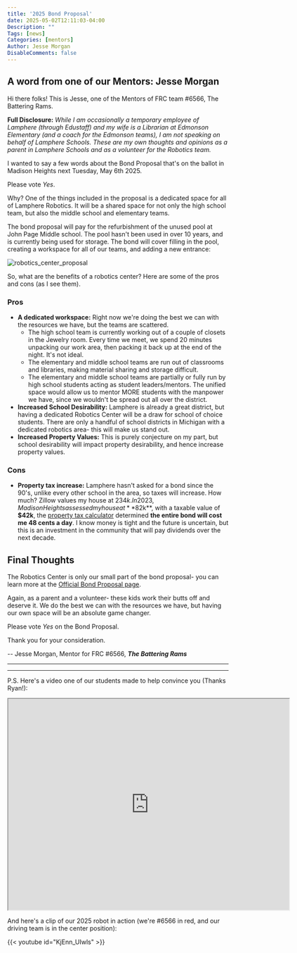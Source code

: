 ```yaml
---
title: '2025 Bond Proposal'
date: 2025-05-02T12:11:03-04:00
Description: ""
Tags: [news]
Categories: [mentors]
Author: Jesse Morgan
DisableComments: false
---
```


## A word from one of our Mentors: Jesse Morgan

Hi there folks! This is Jesse, one of the Mentors of FRC team #6566, The Battering Rams.

**Full Disclosure:** *While I am occasionally a temporary employee of Lamphere (through Edustaff) and my wife is a Librarian at Edmonson Elementary (and a coach for the Edmonson teams), I am not speaking on behalf of Lamphere Schools. These are my own thoughts and opinions as a parent in Lamphere Schools and as a volunteer for the Robotics team.*

I wanted to say a few words about the Bond Proposal that's on the ballot in Madison Heights next Tuesday, May 6th 2025.

Please vote *Yes*.

Why? One of the things included in the proposal is a dedicated space for all of Lamphere Robotics. It will be a shared space for not only the high school team, but also the middle school and elementary teams.

The bond proposal will pay for the refurbishment of the unused pool at John Page Middle school. The pool hasn't been used in over 10 years, and is currently being used for storage. The bond will cover filling in the pool, creating a workspace for all of our teams, and adding a new entrance:

![robotics_center_proposal](/images/robotics_center.png "Lamphere Robotics Center Proposal")

So, what are the benefits of a robotics center? Here are some of the pros and cons (as I see them).

### Pros
- **A dedicated workspace:** Right now we're doing the best we can with the resources we have, but the teams are scattered.
  * The high school team is currently working out of a couple of closets in the Jewelry room. Every time we meet, we spend 20 minutes unpacking our work area, then packing it back up at the end of the night. It's not ideal.
  * The elementary and middle school teams are run out of classrooms and libraries, making material sharing and storage difficult.
  * The elementary and middle school teams are partially or fully run by high school students acting as student leaders/mentors. The unified space would allow us to mentor MORE students with the manpower we have, since we wouldn't be spread out all over the district.
- **Increased School Desirability:** Lamphere is already a great district, but having a dedicated Robotics Center will be a draw for school of choice students. There are only a handful of school districts in Michigan with a dedicated robotics area- this will make us stand out.
- **Increased Property Values:** This is purely conjecture on my part, but school desirability will impact property desirability, and hence increase property values.

### Cons

- **Property tax increase:** Lamphere hasn't asked for a bond since the 90's, unlike every other school in the area, so taxes will increase. How much? Zillow values my house at $234k. In 2023, Madison Heights assessed my house at **$82k**, with a taxable value of **$42k**, the [property tax calculator](https://pfmtaxcalc.com/TheLamphereSchools/default.aspx) determined **the entire bond will cost me 48 cents a day**. I know money is tight and the future is uncertain, but this is an investment in the community that will pay dividends over the next decade.


## Final Thoughts

The Robotics Center is only our small part of the bond proposal- you can learn more at the [Official Bond Proposal page](https://www.lamphereschools.org/page/bond-info-2025).

Again, as a parent and a volunteer- these kids work their butts off and deserve it. We do the best we can with the resources we have, but having our own space will be an absolute game changer.

Please vote *Yes* on the Bond Proposal.

Thank you for your consideration.

-- Jesse Morgan, Mentor for FRC #6566, _**The Battering Rams**_

---
---

P.S. Here's a video one of our students made to help convince you (Thanks Ryan!):

<iframe src="https://drive.google.com/file/d/12hGF0uPMCsV5c8tBa3_WfkBklnUGVLy2/preview" width="640" height="480" allow="autoplay"></iframe>


And here's a clip of our 2025 robot in action (we're #6566 in red, and our driving team is in the center position):

{{< youtube id="KjEnn_UIwls" >}}

